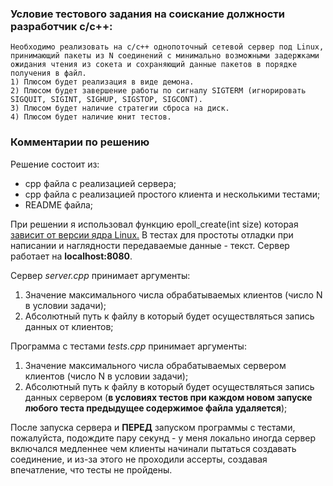 ### Условие тестового задания на соискание должности разработчик с/с++:
```
Необходимо реализовать на c/c++ однопоточный сетевой сервер под Linux, 
принимающий пакеты из N соединений с минимально возможными задержками 
ожидания чтения из сокета и сохраняющий данные пакетов в порядке получения в файл.
1) Плюсом будет реализация в виде демона.
2) Плюсом будет завершение работы по сигналу SIGTERM (игнорировать SIGQUIT, SIGINT, SIGHUP, SIGSTOP, SIGCONT).
3) Плюсом будет наличие стратегии сброса на диск.
4) Плюсом будет наличие юнит тестов.
```

### Комментарии по решению
Решение состоит из:
- cpp файла с реализацией сервера;
- cpp файла с реализацией простого клиента и несколькими тестами;
- README файла;

При решении я использовал функцию epoll_create(int size) которая [зависит от версии ядра Linux.](https://man7.org/linux/man-pages/man2/epoll_create.2.html)
В тестах для простоты отладки при написании и наглядности передаваемые данные - текст.
Сервер работает на **localhost:8080**.

Сервер _server.cpp_ принимает аргументы: 
1) Значение максимального числа обрабатываемых клиентов (число N в условии задачи); 
2) Абсолютный путь к файлу в который будет осуществляться запись данных от клиентов;

Программа с тестами _tests.cpp_ принимает аргументы:
1) Значение максимального числа обрабатываемых сервером клиентов (число N в условии задачи);
2) Абсолютный путь к файлу в который будет осуществляться запись данных сервером (__в условиях тестов при каждом новом запуске любого теста предыдущее содержимое файла удаляется__);

После запуска сервера и **ПЕРЕД** запуском программы с тестами, пожалуйста, подождите пару секунд - у меня локально иногда сервер включался медленнее чем клиенты начинали пытаться создавать соединение, и из-за этого не проходили ассерты, создавая впечатление, что тесты не пройдены.